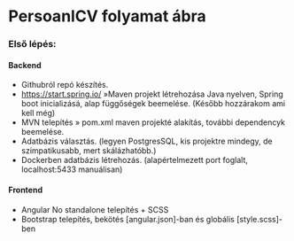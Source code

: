 # PersoanlCV folyamat ábra
### Első lépés:
#### Backend

- Githubról repó készítés.
- https://start.spring.io/
»Maven projekt létrehozása Java nyelven, Spring boot inicializásá, alap függőségek beemelése.
  (Később hozzárakom ami kell még)
- MVN telepítés » pom.xml maven projekté alakítás, további dependencyk beemelése.
- Adatbázis választás. (legyen PostgresSQL, kis projektre mindegy, de szimpatikusabb, mert skálázhatóbb.)
- Dockerben adatbázis létrehozás. (alapértelmezett port foglalt, localhost:5433 manuálisan)

#### Frontend

- Angular No standalone telepítés + SCSS
- Bootstrap telepítés, bekötés [angular.json]-ban és globális [style.scss]-ben
